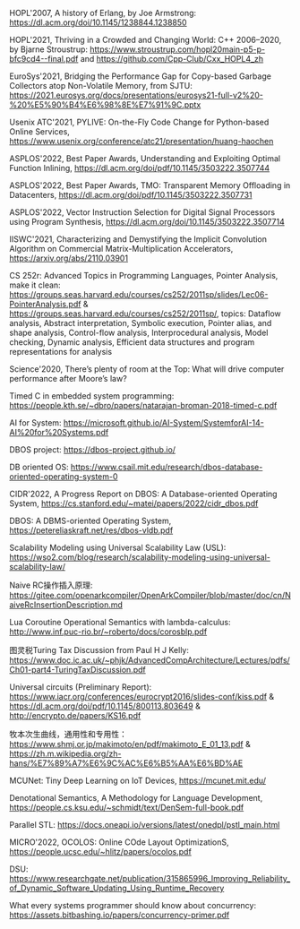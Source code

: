 HOPL'2007, A history of Erlang, by Joe Armstrong: <https://dl.acm.org/doi/10.1145/1238844.1238850>

HOPL'2021, Thriving in a Crowded and Changing World: C++ 2006–2020, by Bjarne Stroustrup: <https://www.stroustrup.com/hopl20main-p5-p-bfc9cd4--final.pdf> and <https://github.com/Cpp-Club/Cxx_HOPL4_zh>

EuroSys'2021, Bridging the Performance Gap for Copy-based Garbage Collectors atop Non-Volatile Memory, from SJTU: <https://2021.eurosys.org/docs/presentations/eurosys21-full-v2%20-%20%E5%90%B4%E6%98%8E%E7%91%9C.pptx>

Usenix ATC'2021, PYLIVE: On-the-Fly Code Change for Python-based Online Services, <https://www.usenix.org/conference/atc21/presentation/huang-haochen>

ASPLOS'2022, Best Paper Awards, Understanding and Exploiting Optimal Function Inlining, <https://dl.acm.org/doi/pdf/10.1145/3503222.3507744>

ASPLOS'2022, Best Paper Awards, TMO: Transparent Memory Offloading in Datacenters, <https://dl.acm.org/doi/pdf/10.1145/3503222.3507731>

ASPLOS'2022, Vector Instruction Selection for Digital Signal Processors using Program Synthesis, <https://dl.acm.org/doi/10.1145/3503222.3507714>

IISWC'2021, Characterizing and Demystifying the Implicit Convolution Algorithm on Commercial Matrix-Multiplication Accelerators, <https://arxiv.org/abs/2110.03901>

CS 252r: Advanced Topics in Programming Languages, Pointer Analysis, make it clean: <https://groups.seas.harvard.edu/courses/cs252/2011sp/slides/Lec06-PointerAnalysis.pdf> & <https://groups.seas.harvard.edu/courses/cs252/2011sp/>, topics: Dataflow analysis, Abstract interpretation, Symbolic execution, Pointer alias, and shape analysis, Control-flow analysis, Interprocedural analysis, Model checking, Dynamic analysis, Efficient data structures and program representations for analysis

Science'2020, There’s plenty of room at the Top: What will drive computer performance after Moore’s law?

Timed C in embedded system programming: <https://people.kth.se/~dbro/papers/natarajan-broman-2018-timed-c.pdf>

AI for System: <https://microsoft.github.io/AI-System/SystemforAI-14-AI%20for%20Systems.pdf>

DBOS project: <https://dbos-project.github.io/>

DB oriented OS: <https://www.csail.mit.edu/research/dbos-database-oriented-operating-system-0>

CIDR'2022, A Progress Report on DBOS: A Database-oriented Operating System, <https://cs.stanford.edu/~matei/papers/2022/cidr_dbos.pdf>

DBOS: A DBMS-oriented Operating System, https://petereliaskraft.net/res/dbos-vldb.pdf

Scalability Modeling using Universal Scalability Law (USL): <https://wso2.com/blog/research/scalability-modeling-using-universal-scalability-law/>

Naive RC操作插入原理: <https://gitee.com/openarkcompiler/OpenArkCompiler/blob/master/doc/cn/NaiveRcInsertionDescription.md>

Lua Coroutine Operational Semantics with lambda-calculus: <http://www.inf.puc-rio.br/~roberto/docs/corosblp.pdf>

图灵税Turing Tax Discussion from Paul H J Kelly: <https://www.doc.ic.ac.uk/~phjk/AdvancedCompArchitecture/Lectures/pdfs/Ch01-part4-TuringTaxDiscussion.pdf>

Universal circuits (Preliminary Report): <https://www.iacr.org/conferences/eurocrypt2016/slides-conf/kiss.pdf> & <https://dl.acm.org/doi/pdf/10.1145/800113.803649> & <http://encrypto.de/papers/KS16.pdf>

牧本次生曲线，通用性和专用性： <https://www.shmj.or.jp/makimoto/en/pdf/makimoto_E_01_13.pdf> & <https://zh.m.wikipedia.org/zh-hans/%E7%89%A7%E6%9C%AC%E6%B5%AA%E6%BD%AE>

MCUNet: Tiny Deep Learning on IoT Devices, <https://mcunet.mit.edu/>

Denotational Semantics, A Methodology for Language Development, <https://people.cs.ksu.edu/~schmidt/text/DenSem-full-book.pdf>

Parallel STL: <https://docs.oneapi.io/versions/latest/onedpl/pstl_main.html>

MICRO'2022, OCOLOS: Online COde Layout OptimizationS, <https://people.ucsc.edu/~hlitz/papers/ocolos.pdf>

DSU: <https://www.researchgate.net/publication/315865996_Improving_Reliability_of_Dynamic_Software_Updating_Using_Runtime_Recovery>

What every systems programmer should know about concurrency: <https://assets.bitbashing.io/papers/concurrency-primer.pdf>
